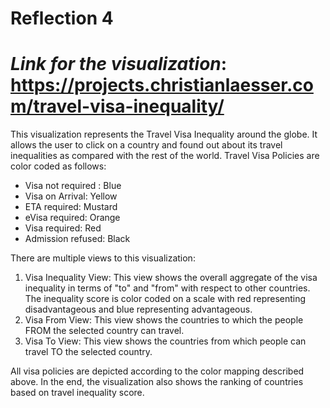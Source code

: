 Reflection 4
====
*Link for the visualization*: https://projects.christianlaesser.com/travel-visa-inequality/
====

This visualization represents the Travel Visa Inequality around the globe. It allows the user to click on a country and found out about its travel inequalities as compared with the rest of the world. Travel Visa Policies are color coded as follows:

- Visa not required : Blue
- Visa on Arrival: Yellow
- ETA required: Mustard
- eVisa required: Orange
- Visa required: Red
- Admission refused: Black

There are multiple views to this visualization:

1. Visa Inequality View: This view shows the overall aggregate of the visa inequality in terms of "to" and "from" with respect to other countries. The inequality score is color coded on a scale with red representing disadvantageous and blue representing advantageous.
2. Visa From View: This view shows the countries to which the people FROM the selected country can travel.
3. Visa To View: This view shows the countries from which people can travel TO the selected country.

All visa policies are depicted according to the color mapping described above. In the end, the visualization also shows the ranking of countries based on travel inequality score.
